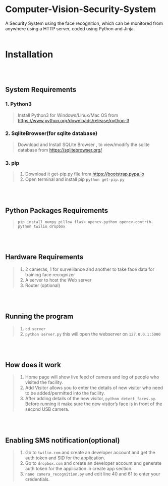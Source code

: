 # Computer-Vision-Security-System
A Security System using the face recognition, which can be monitored from anywhere using a HTTP server, coded using Python and Jinja.
<br><br>

# Installation
<br><br>
## System Requirements

### 1. Python3
> Install Python3 for Windows/Linux/Mac OS from https://www.python.org/downloads/release/python-3

### 2. SqliteBrowser(for sqlite database)
> Download and Install SQLite Browser , to view/modify the sqlite database from https://sqlitebrowser.org/

### 3. pip
> 1. Download it get-pip.py file from https://bootstrap.pypa.io<br>
> 2. Open terminal and install pip  `python get-pip.py`

<br><br>
## Python Packages Requirements
> `pip install numpy pillow flask opencv-python opencv-contrib-python twilio dropbox`

<br><br>
## Hardware Requirements
> 1. 2 cameras, 1 for surveillance and another to take face data for training face recognizer<br>
> 2. A server to host the Web server <br>
> 3. Router (optional)

<br><br>
## Running the program
> 1. `cd server`
> 2. `python server.py` this will open the webserver on `127.0.0.1:5000`

<br><br>
## How does it work
> 1. Home page will show live feed of camera and log of people who visited the facility.
> 2. Add Visitor allows you to enter the details of new visitor who need to be added/permitted into the facility.
> 3. After adding details of the new visitor, `python detect_faces.py`. Before running it make sure the new visitor’s face is in front of the second USB camera.

<br><br>
## Enabling SMS notification(optional)
> 1. Go to `twilio.com` and create an developer account and get the auth token and SID for the application.
> 2. Go to `dropbox.com` and create an developer account and generate auth token for the application in create app section.
> 3. `nano camera_recognition.py` and edit line 40 and 61 to enter your credentials.
